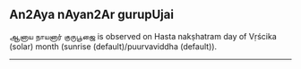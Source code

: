 ## An2Aya nAyan2Ar gurupUjai

ஆனாய நாயனார் குருபூஜை is observed on Hasta nakṣhatram day of Vṛścika (solar) month (sunrise (default)/puurvaviddha (default)).


---
